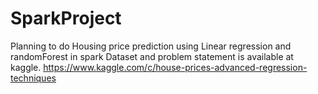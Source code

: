 # SparkProject
Planning to do Housing price prediction using Linear regression and randomForest in spark
Dataset and problem statement is available at kaggle.
https://www.kaggle.com/c/house-prices-advanced-regression-techniques

